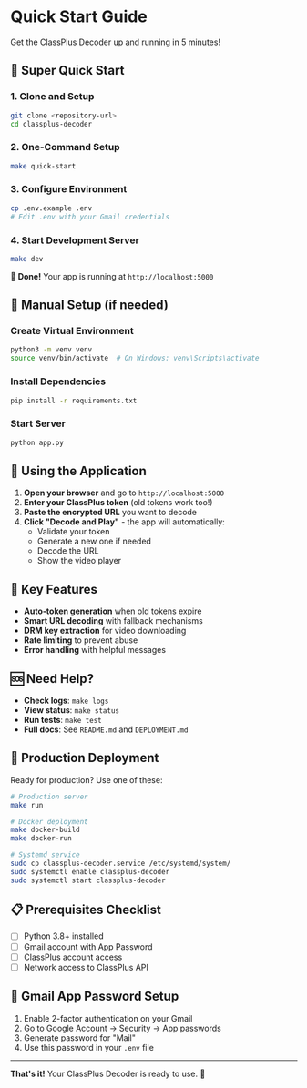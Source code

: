 # Quick Start Guide

Get the ClassPlus Decoder up and running in 5 minutes!

## 🚀 Super Quick Start

### 1. Clone and Setup
```bash
git clone <repository-url>
cd classplus-decoder
```

### 2. One-Command Setup
```bash
make quick-start
```

### 3. Configure Environment
```bash
cp .env.example .env
# Edit .env with your Gmail credentials
```

### 4. Start Development Server
```bash
make dev
```

🎉 **Done!** Your app is running at `http://localhost:5000`

## 🔧 Manual Setup (if needed)

### Create Virtual Environment
```bash
python3 -m venv venv
source venv/bin/activate  # On Windows: venv\Scripts\activate
```

### Install Dependencies
```bash
pip install -r requirements.txt
```

### Start Server
```bash
python app.py
```

## 📱 Using the Application

1. **Open your browser** and go to `http://localhost:5000`
2. **Enter your ClassPlus token** (old tokens work too!)
3. **Paste the encrypted URL** you want to decode
4. **Click "Decode and Play"** - the app will automatically:
   - Validate your token
   - Generate a new one if needed
   - Decode the URL
   - Show the video player

## 🎯 Key Features

- **Auto-token generation** when old tokens expire
- **Smart URL decoding** with fallback mechanisms
- **DRM key extraction** for video downloading
- **Rate limiting** to prevent abuse
- **Error handling** with helpful messages

## 🆘 Need Help?

- **Check logs**: `make logs`
- **View status**: `make status`
- **Run tests**: `make test`
- **Full docs**: See `README.md` and `DEPLOYMENT.md`

## 🚀 Production Deployment

Ready for production? Use one of these:

```bash
# Production server
make run

# Docker deployment
make docker-build
make docker-run

# Systemd service
sudo cp classplus-decoder.service /etc/systemd/system/
sudo systemctl enable classplus-decoder
sudo systemctl start classplus-decoder
```

## 📋 Prerequisites Checklist

- [ ] Python 3.8+ installed
- [ ] Gmail account with App Password
- [ ] ClassPlus account access
- [ ] Network access to ClassPlus API

## 🔐 Gmail App Password Setup

1. Enable 2-factor authentication on your Gmail
2. Go to Google Account → Security → App passwords
3. Generate password for "Mail"
4. Use this password in your `.env` file

---

**That's it!** Your ClassPlus Decoder is ready to use. 🎉